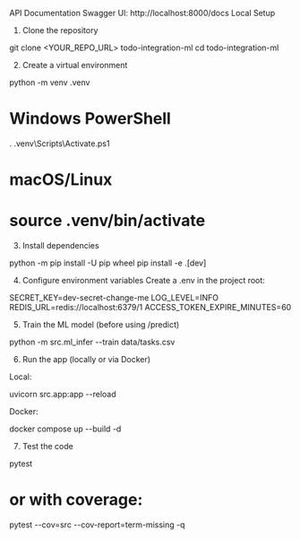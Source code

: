 API Documentation
Swagger UI: http://localhost:8000/docs
Local Setup

1. Clone the repository

git clone <YOUR_REPO_URL> todo-integration-ml
cd todo-integration-ml


2. Create a virtual environment

python -m venv .venv
# Windows PowerShell
. .venv\Scripts\Activate.ps1
# macOS/Linux
# source .venv/bin/activate


3. Install dependencies

python -m pip install -U pip wheel
pip install -e .[dev]


4. Configure environment variables
Create a .env in the project root:

SECRET_KEY=dev-secret-change-me
LOG_LEVEL=INFO
REDIS_URL=redis://localhost:6379/1
ACCESS_TOKEN_EXPIRE_MINUTES=60


5. Train the ML model (before using /predict)

python -m src.ml_infer --train data/tasks.csv


6. Run the app (locally or via Docker)

Local:

uvicorn src.app:app --reload


Docker:

docker compose up --build -d


7. Test the code

pytest
# or with coverage:
pytest --cov=src --cov-report=term-missing -q
